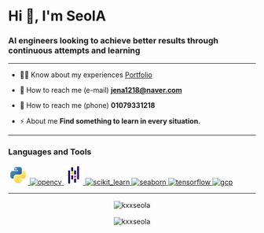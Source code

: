 <h1 align="left">Hi 👋, I'm SeolA</h1>
<h3 align="left">AI engineers looking to achieve better results through continuous attempts and learning</h3>

--------

- 👨‍💻 Know about my experiences [Portfolio](https://chatter-exoplanet-404.notion.site/1c41d76a391a4af2aeb0b70061ae35de?pvs=4)

- 📧 How to reach me (e-mail) **jena1218@naver.com**

- 📱 How to reach me (phone) **01079331218**

- ⚡ About me **Find something to learn in every situation.**

-------

<!--
<h3 align="left">Connect with me:</h3>
<p align="left">
<a href="https://instagram.com/kxxseola" target="blank"><img align="center" src="https://raw.githubusercontent.com/rahuldkjain/github-profile-readme-generator/master/src/images/icons/Social/instagram.svg" alt="kxxseola" height="30" width="40" /></a>
<a href="https://discord.gg/김설아#4676" target="blank"><img align="center" src="https://raw.githubusercontent.com/rahuldkjain/github-profile-readme-generator/master/src/images/icons/Social/discord.svg" alt="김설아#4676" height="30" width="40" /></a>
</p>
-->

<h3 align="left">Languages and Tools</h3>

<p align="left"><a href="https://www.python.org" target="_blank" rel="noreferrer"> <img src="https://raw.githubusercontent.com/devicons/devicon/master/icons/python/python-original.svg" alt="python" width="40" height="40"/> </a> <a href="https://opencv.org/" target="_blank" rel="noreferrer"> <img src="https://www.vectorlogo.zone/logos/opencv/opencv-icon.svg" alt="opencv" width="40" height="40"/> </a> <a href="https://pandas.pydata.org/" target="_blank" rel="noreferrer"> <img src="https://raw.githubusercontent.com/devicons/devicon/2ae2a900d2f041da66e950e4d48052658d850630/icons/pandas/pandas-original.svg" alt="pandas" width="40" height="40"/> </a>  <a href="https://scikit-learn.org/" target="_blank" rel="noreferrer"> <img src="https://upload.wikimedia.org/wikipedia/commons/0/05/Scikit_learn_logo_small.svg" alt="scikit_learn" width="40" height="40"/> </a> <a href="https://seaborn.pydata.org/" target="_blank" rel="noreferrer"> <img src="https://seaborn.pydata.org/_images/logo-mark-lightbg.svg" alt="seaborn" width="40" height="40"/> </a> <a href="https://www.tensorflow.org" target="_blank" rel="noreferrer"> <img src="https://www.vectorlogo.zone/logos/tensorflow/tensorflow-icon.svg" alt="tensorflow" width="40" height="40"/> </a><a href="https://cloud.google.com" target="_blank" rel="noreferrer"> <img src="https://www.vectorlogo.zone/logos/google_cloud/google_cloud-icon.svg" alt="gcp" width="40" height="40"/> </a> </p>

-----

<p align="center"> <img align="center" src="https://github-readme-stats.vercel.app/api/top-langs?username=kxxseola&show_icons=true&theme=dark&locale=en&layout=compact" alt="kxxseola" width="400" height="150" /></p>
    
<p align="center">  <img align="center" src="https://github-readme-streak-stats.herokuapp.com/?user=kxxseola&theme=dark" alt="kxxseola" /></p>


